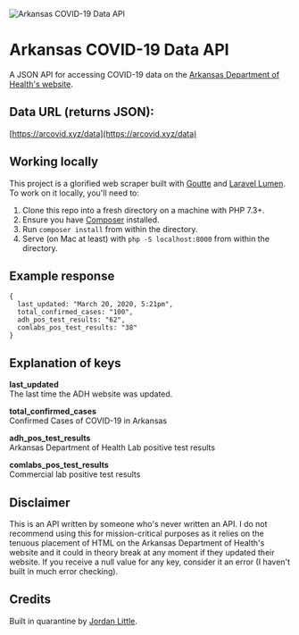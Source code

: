 ![Arkansas COVID-19 Data API](https://arcovid.xyz/share.png)

# Arkansas COVID-19 Data API

A JSON API for accessing COVID-19 data on the [Arkansas Department of Health's website](https://www.healthy.arkansas.gov/programs-services/topics/novel-coronavirus).

## Data URL (returns JSON):

[https://arcovid.xyz/data](https://arcovid.xyz/data)

## Working locally

This project is a glorified web scraper built with [Goutte](https://github.com/FriendsOfPHP/Goutte) and [Laravel Lumen](https://lumen.laravel.com/docs/6.x). To work on it locally, you'll need to:

1. Clone this repo into a fresh directory on a machine with PHP 7.3+.
2. Ensure you have [Composer](https://getcomposer.org/) installed.
3. Run `composer install` from within the directory.
4. Serve (on Mac at least) with `php -S localhost:8000` from within the directory.

## Example response
```
{  
  last_updated: "March 20, 2020, 5:21pm",  
  total_confirmed_cases: "100",  
  adh_pos_test_results: "62",  
  comlabs_pos_test_results: "38"
}
```

## Explanation of keys

**last_updated**  
The last time the ADH website was updated.

**total_confirmed_cases**  
Confirmed Cases of COVID-19 in Arkansas

**adh_pos_test_results**  
Arkansas Department of Health Lab positive test results

**comlabs_pos_test_results**  
Commercial lab positive test results

## Disclaimer

This is an API written by someone who's never written an API. I do not recommend using this for mission-critical purposes as it relies on the tenuous placement of HTML on the Arkansas Department of Health's website and it could in theory break at any moment if they updated their website. If you receive a null value for any key, consider it an error (I haven't built in much error checking).

## Credits

Built in quarantine by [Jordan Little](https://jordanlittle.com).